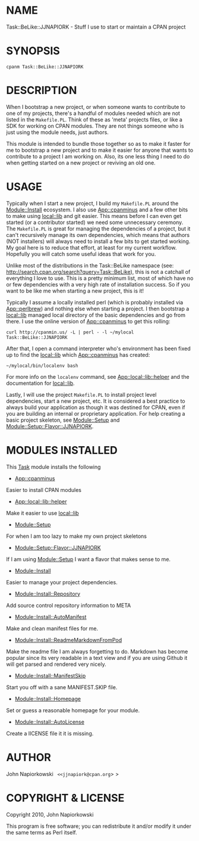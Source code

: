 # NAME

Task::BeLike::JJNAPIORK - Stuff I use to start or maintain a CPAN project

# SYNOPSIS

    cpanm Task::BeLike::JJNAPIORK

# DESCRIPTION

When I bootstrap a new project, or when someone wants to contribute to one of
my projects, there's a handful of modules needed which are not listed in the
`Makefile.PL`.  Think of these as 'meta' projects files, or like a SDK for 
working on CPAN modules.  They are not things someone who is just using the
module needs, just authors.

This module is intended to bundle those together so as to make
it faster for me to bootstrap a new project and to make it easier for anyone
that wants to contribute to a project I am working on.  Also, its one less
thing I need to do when getting started on a new project or reviving an old
one.

# USAGE

Typically when I start a new project, I build my `Makefile.PL` around the
[Module::Install](http://search.cpan.org/perldoc?Module::Install) ecosystem.  I also use [App::cpanminus](http://search.cpan.org/perldoc?App::cpanminus) and a few other bits
to make using [local::lib](http://search.cpan.org/perldoc?local::lib) and git easier.  This means before I can even get
started (or a contributor started) we need some unnecessary ceremony.  The
`Makefile.PL` is great for managing the dependencies of a project, but it
can't recursively manage its own dependencies, which means that authors (NOT
installers) will always need to install a few bits to get started working.  My
goal here is to reduce that effort, at least for my current workflow.  Hopefully
you will catch some useful ideas that work for you.

Unlike most of the distributions in the Task::BeLike namespace (see: 
<http://search.cpan.org/search?query=Task::BeLike>), this is not a
catchall of everything I love to use.  This is a pretty minimum list, most of
which have no or few dependencies with a very high rate of installation
success.  So if you want to be like me when starting a new project, this is it!

Typically I assume a locally installed perl (which is probably installed via
[App::perlbrew](http://search.cpan.org/perldoc?App::perlbrew)) and nothing else when starting a project.  I then bootstrap a
[local::lib](http://search.cpan.org/perldoc?local::lib) managed local directory of the basic dependencies and go from
there.  I use the online version of [App::cpanminus](http://search.cpan.org/perldoc?App::cpanminus) to get this rolling:

    curl http://cpanmin.us/ -L | perl - -l ~/mylocal Task::BeLike::JJNAPIORK

After that, I open a command interpreter who's environment has been fixed up to
find the [local::lib](http://search.cpan.org/perldoc?local::lib) which [App::cpanminus](http://search.cpan.org/perldoc?App::cpanminus) has created:

    ~/mylocal/bin/localenv bash

For more info on the `localenv` command, see [App::local::lib::helper](http://search.cpan.org/perldoc?App::local::lib::helper) and
the documentation for [local::lib](http://search.cpan.org/perldoc?local::lib).

Lastly, I will use the project `Makefile.PL` to install project level
dependencies, start a new project, etc.  It is considered a best practice to 
always build your application as though it was destined for CPAN, even if you
are building an internal or proprietary application.  For help creating a basic
project skeleton, see [Module::Setup](http://search.cpan.org/perldoc?Module::Setup) and [Module::Setup::Flavor::JJNAPIORK](http://search.cpan.org/perldoc?Module::Setup::Flavor::JJNAPIORK).

# MODULES INSTALLED

This [Task](http://search.cpan.org/perldoc?Task) module installs the following

- [App::cpanminus](http://search.cpan.org/perldoc?App::cpanminus)

Easier to install CPAN modules

- [App::local::lib::helper](http://search.cpan.org/perldoc?App::local::lib::helper)

Make it easier to use [local::lib](http://search.cpan.org/perldoc?local::lib)

- [Module::Setup](http://search.cpan.org/perldoc?Module::Setup)

For when I am too lazy to make my own project skeletons

- [Module::Setup::Flavor::JJNAPIORK](http://search.cpan.org/perldoc?Module::Setup::Flavor::JJNAPIORK)

If I am using [Module::Setup](http://search.cpan.org/perldoc?Module::Setup) I want a flavor that makes sense to me.

- [Module::Install](http://search.cpan.org/perldoc?Module::Install)

Easier to manage your project dependencies.

- [Module::Install::Repository](http://search.cpan.org/perldoc?Module::Install::Repository)

Add source control repository information to META

- [Module::Install::AutoManifest](http://search.cpan.org/perldoc?Module::Install::AutoManifest)

Make and clean manifest files for me.

- [Module::Install::ReadmeMarkdownFromPod](http://search.cpan.org/perldoc?Module::Install::ReadmeMarkdownFromPod)

Make the readme file I am always forgetting to do. Markdown has become
popular since its very readable in a text view and if you are using Github
it will get parsed and rendered very nicely.

- [Module::Install::ManifestSkip](http://search.cpan.org/perldoc?Module::Install::ManifestSkip)

Start you off with a sane MANIFEST.SKIP file.

- [Module::Install::Homepage](http://search.cpan.org/perldoc?Module::Install::Homepage)

Set or guess a reasonable homepage for your module.

- [Module::Install::AutoLicense](http://search.cpan.org/perldoc?Module::Install::AutoLicense)

Create a lICENSE file it it is missing.

# AUTHOR

John Napiorkowski ` <<jjnapiork@cpan.org`> >

# COPYRIGHT & LICENSE

Copyright 2010, John Napiorkowski

This program is free software; you can redistribute it and/or modify it under
the same terms as Perl itself.